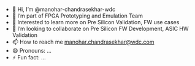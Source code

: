 - 👋 Hi, I’m @manohar-chandrasekhar-wdc
- 👀 I’m part of FPGA Prototyping and Emulation Team
- 🌱 Interested to learn more on Pre Silicon Validation, FW use cases
- 💞️ I’m looking to collaborate on Pre Silicon FW Development, ASIC HW Validation
- 📫 How to reach me manohar.chandrasekhar@wdc.com
- 😄 Pronouns: ...
- ⚡ Fun fact: ...

<!---
manohar-chandrasekhar-wdc/manohar-chandrasekhar-wdc is a ✨ special ✨ repository because its `README.md` (this file) appears on your GitHub profile.
You can click the Preview link to take a look at your changes.
--->
